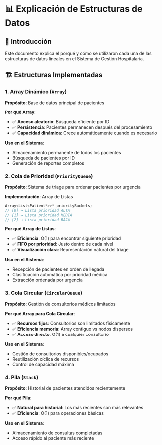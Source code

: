 
# 📊 Explicación de Estructuras de Datos

## 🎯 Introducción

Este documento explica el porqué y cómo se utilizaron cada una de las estructuras de datos lineales en el Sistema de Gestión Hospitalaria.

## 🏗 Estructuras Implementadas

### 1. Array Dinámico (`Array`)

**Propósito**: Base de datos principal de pacientes

**Por qué Array**:
- ✅ **Acceso aleatorio**: Búsqueda eficiente por ID
- ✅ **Persistencia**: Pacientes permanecen después del procesamiento
- ✅ **Capacidad dinámica**: Crece automáticamente cuando es necesario

**Uso en el Sistema**:
- Almacenamiento permanente de todos los pacientes
- Búsqueda de pacientes por ID
- Generación de reportes completos

### 2. Cola de Prioridad (`PriorityQueue`)

**Propósito**: Sistema de triage para ordenar pacientes por urgencia

**Implementación**: Array de Listas
```cpp
Array<List<Patient*>>* priorityBuckets;
// [0] → Lista prioridad ALTA
// [1] → Lista prioridad MEDIA  
// [2] → Lista prioridad BAJA
```

**Por qué Array de Listas**:

- ✅ **Eficiencia**: O(1) para encontrar siguiente prioridad
- ✅ **FIFO por prioridad**: Justo dentro de cada nivel
- ✅ **Visualización clara**: Representación natural del triage

**Uso en el Sistema**:
- Recepción de pacientes en orden de llegada
- Clasificación automática por prioridad médica
- Extracción ordenada por urgencia

### 3. Cola Circular (`CircularQueue`)

**Propósito**: Gestión de consultorios médicos limitados

**Por qué Array para Cola Circular**:
- ✅ **Recursos fijos**: Consultorios son limitados físicamente
- ✅ **Eficiencia memoria**: Array contiguo vs nodos dispersos
- ✅ **Acceso directo**: O(1) a cualquier consultorio

**Uso en el Sistema**:
- Gestión de consultorios disponibles/ocupados
- Reutilización cíclica de recursos
- Control de capacidad máxima

### 4. Pila (`Stack`)

**Propósito**: Historial de pacientes atendidos recientemente

**Por qué Pila**:
- ✅ **Natural para historial**: Los más recientes son más relevantes
- ✅ **Eficiencia**: O(1) para operaciones básicas

**Uso en el Sistema**:
- Almacenamiento de consultas completadas
- Acceso rápido al paciente más reciente

